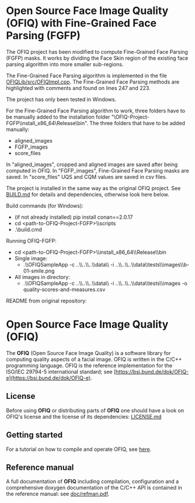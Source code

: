 # Open Source Face Image Quality (OFIQ) with Fine-Grained Face Parsing (FGFP)

The OFIQ project has been modified to compute Fine-Grained Face Parsing (FGFP) masks. It works by dividing the Face Skin region of the existing face parsing algorithm into more smaller sub-regions.

The Fine-Grained Face Parsing algorithm is implemented in the file [OFIQLib/src/OFIQImpl.cpp](OFIQLib/src/OFIQImpl.cpp). The Fine-Grained Face Parsing methods are highlighted with comments and found on lines 247 and 223.

The project has only been tested in Windows.

For the Fine-Grained Face Parsing algorithm to work, three folders have to be manually added to the installation folder "\OFIQ-Project-FGFP\install_x86_64\Release\bin\". The three folders that have to be added manually:
  - aligned_images
  - FGFP_images
  - score_files
    
In "aligned_images", cropped and aligned images are saved after being computed in OFIQ. In "FGFP_images", Fine-Grained Face Parsing masks are saved. In "score_files" UQS and CQM values are saved in csv files.

The project is installed in the same way as the original OFIQ project. See [BUILD.md](BUILD.md) for details and dependencies, otherwise look here below.

Build commands (for Windows):
  -  (if not already installed) pip install conan==2.0.17
  - cd \<path-to-OFIQ-Project-FGFP\>\\\\scripts
  - .\\build.cmd

Running OFIQ-FGFP:
  - cd \<path-to-OFIQ-Project-FGFP\>\\\\install_x86_64\\\\Release\\\\bin
  - Single image:
    - .\\\\OFIQSampleApp -c ..\\\\..\\\\..\\\\data\\\\ -i ..\\\\..\\\\..\\\\data\\\\tests\\\\images\\\\b-01-smile.png
  - All images in directory:
    - .\\\\OFIQSampleApp -c ..\\\\..\\\\..\\\\data\\\\ -i ..\\\\..\\\\..\\\\data\\\\tests\\\\images -o quality-scores-and-measures.csv

README from original repository:

# Open Source Face Image Quality (OFIQ)

The __OFIQ__ (Open Source Face Image Quality) is a software library for computing quality 
aspects of a facial image. OFIQ is written in the C/C++ programming language.
OFIQ is the reference implementation for the ISO/IEC 29794-5 international
standard; see [https://bsi.bund.de/dok/OFIQ-e](https://bsi.bund.de/dok/OFIQ-e).

## License
Before using __OFIQ__ or distributing parts of __OFIQ__ one should have a look
on OFIQ's license and the license of its dependencies: [LICENSE.md](LICENSE.md)
  
## Getting started
For a tutorial on how to compile and operate OFIQ, see [here](BUILD.md).

## Reference manual
A full documentation of __OFIQ__ including compilation, configuration and a comprehensive doxygen documentation of 
the C/C++ API is contained in the reference manual:
see [doc/refman.pdf](doc/refman.pdf).

